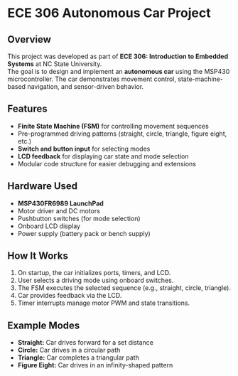 # ECE 306 Autonomous Car Project  

## Overview  
This project was developed as part of **ECE 306: Introduction to Embedded Systems** at NC State University.  
The goal is to design and implement an **autonomous car** using the MSP430 microcontroller. The car demonstrates movement control, state-machine-based navigation, and sensor-driven behavior.  

## Features  
- **Finite State Machine (FSM)** for controlling movement sequences  
- Pre-programmed driving patterns (straight, circle, triangle, figure eight, etc.)  
- **Switch and button input** for selecting modes  
- **LCD feedback** for displaying car state and mode selection  
- Modular code structure for easier debugging and extensions  

## Hardware Used  
- **MSP430FR6989 LaunchPad**  
- Motor driver and DC motors  
- Pushbutton switches (for mode selection)  
- Onboard LCD display  
- Power supply (battery pack or bench supply)  

## How It Works  
1. On startup, the car initializes ports, timers, and LCD.  
2. User selects a driving mode using onboard switches.  
3. The FSM executes the selected sequence (e.g., straight, circle, triangle).  
4. Car provides feedback via the LCD.  
5. Timer interrupts manage motor PWM and state transitions.  

## Example Modes  
- **Straight:** Car drives forward for a set distance  
- **Circle:** Car drives in a circular path  
- **Triangle:** Car completes a triangular path  
- **Figure Eight:** Car drives in an infinity-shaped pattern  
